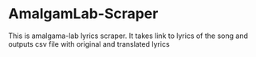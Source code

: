# AmalgamLab-Scraper
This is amalgama-lab lyrics scraper. It takes link to lyrics of the song and outputs csv file with original and translated lyrics 
